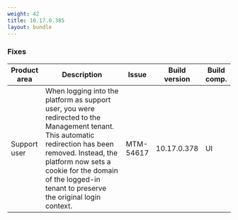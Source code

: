 ```yaml
---
weight: 42
title: 10.17.0.385
layout: bundle
---
```


<!--10.17.0.372 - 10.17.0.385-->

### Fixes

<table>
<colgroup>
<col style="width: 15%;">
<col style="width:50%;">
<col style="width: 10%;">
<col style="width: 12%;">
<col style="width: 13%;">
</colgroup>
<thead><tr>
<th>
Product area</th>
<th>
Description</th>
<th>
Issue</th>
<th>
Build version</th>
<th>Build comp.</th>
</tr>
</thead><tbody>

<tr>
<td>Support user</td>
<td>When logging into the platform as support user, you were redirected to the Management tenant. This automatic redirection has been removed. Instead, the platform now sets a cookie for the domain of the logged-in tenant to preserve the original login context.</td>
<td>MTM-54617</td>
<td>10.17.0.378</td>
<td>UI</td>
</tr>

</tbody></table>
